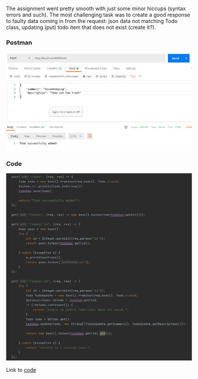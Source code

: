 The assignment went pretty smooth with just some minor hiccups (syntax errors and such). The most challenging task was to create a good response to faulty data coming in from the request: json data not matching Todo class, updating (put) todo item that does not exist (create it?). 


### Postman
![](exp4-post.png)

### Code
![](exp4-code.png)

Link to [code](sparkcounter-counter)
